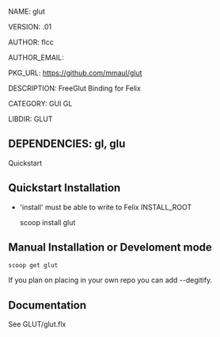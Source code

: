 NAME: glut

VERSION: .01

AUTHOR: flcc

AUTHOR_EMAIL: 

PKG_URL: https://github.com/mmaul/glut

DESCRIPTION: FreeGlut Binding for Felix

CATEGORY: GUI GL

LIBDIR: GLUT

DEPENDENCIES: gl, glu
-----
Quickstart 

## Quickstart Installation ##
* 'install' must be able to write to Felix INSTALL_ROOT

    scoop install glut
## Manual Installation or Develoment mode

    scoop get glut
If you plan on placing in your own repo you can add --degitify.

Documentation
-------------
See GLUT/glut.flx

